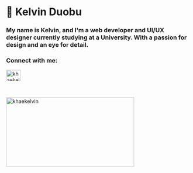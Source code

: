 <h1 align="left">👋 Kelvin Duobu</h1>
<h3  align="left">My name is Kelvin, and I'm a web developer and UI/UX designer currently studying at a University. With a passion for design and an eye for detail.</h3>

<h3 align="left">Connect with me:</h3>
<p align="left">
<a href="https://dev.to/khaekelvin" target="blank"><img align="center" src="https://raw.githubusercontent.com/rahuldkjain/github-profile-readme-generator/master/src/images/icons/Social/devto.svg" alt="khaekelvin" height="30" width="40" /></a>
</p>

</br>

<div>
<p><img width=350px height=190px align="left" src="https://github-readme-stats.vercel.app/api/top-langs?username=khaekelvin&show_icons=true&locale=en&layout=compact" alt="khaekelvin" /></p>
</div>

